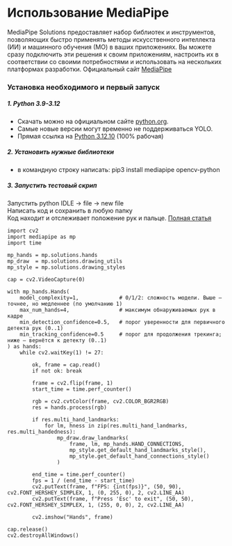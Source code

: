 # Использование MediaPipe
MediaPipe Solutions предоставляет набор библиотек и инструментов, позволяющих быстро применять методы искусственного интеллекта (ИИ) и машинного обучения (МО) в ваших приложениях. Вы можете сразу подключить эти решения к своим приложениям, настроить их в соответствии со своими потребностями и использовать на нескольких платформах разработки.
Официальный сайт [MediaPipe](https://ai.google.dev/edge/mediapipe/solutions/guide?hl=ru)  

### Установка необходимого и первый запуск
##### 1. Python 3.9-3.12
- Скачать можно на официальном сайте [python.org](https://www.python.org/downloads/windows/).  
- Самые новые версии могут временно не поддерживаться YOLO.  
- Прямая ссылка на [Python 3.12.10](https://www.python.org/ftp/python/3.12.10/python-3.12.10-amd64.exe) (100% рабочая)

##### 2. Установить нужные библиотеки
- в командную строку написать: pip3 install mediapipe opencv-python

##### 3. Запустить тестовый скрип
Запустить python IDLE -> file -> new file  
Написать код и сохранить в любую папку  
Код находит и отслеживает положение рук и пальце. [Полная статья](https://github.com/google-ai-edge/mediapipe/blob/master/docs/solutions/hands.md)

```
import cv2
import mediapipe as mp
import time

mp_hands = mp.solutions.hands
mp_draw  = mp.solutions.drawing_utils
mp_style = mp.solutions.drawing_styles

cap = cv2.VideoCapture(0)

with mp_hands.Hands(
    model_complexity=1,             # 0/1/2: сложность модели. Выше — точнее, но медленнее (по умолчанию 1)
    max_num_hands=4,                # максимум обнаруживаемых рук в кадре
    min_detection_confidence=0.5,   # порог уверенности для первичного детекта рук (0..1)
    min_tracking_confidence=0.5     # порог для продолжения трекинга; ниже — вернётся к детекту (0..1)
) as hands:
    while cv2.waitKey(1) != 27:
        
        ok, frame = cap.read()
        if not ok: break

        frame = cv2.flip(frame, 1)
        start_time = time.perf_counter()
        
        rgb = cv2.cvtColor(frame, cv2.COLOR_BGR2RGB)
        res = hands.process(rgb)

        if res.multi_hand_landmarks:
            for lm, hness in zip(res.multi_hand_landmarks, res.multi_handedness):
                mp_draw.draw_landmarks(
                    frame, lm, mp_hands.HAND_CONNECTIONS,
                    mp_style.get_default_hand_landmarks_style(),
                    mp_style.get_default_hand_connections_style()
                )
        
        end_time = time.perf_counter()
        fps = 1 / (end_time - start_time)
        cv2.putText(frame, f"FPS: {int(fps)}", (50, 90), cv2.FONT_HERSHEY_SIMPLEX, 1, (0, 255, 0), 2, cv2.LINE_AA)
        cv2.putText(frame, f"Press 'Esc' to exit", (50, 50), cv2.FONT_HERSHEY_SIMPLEX, 1, (255, 0, 0), 2, cv2.LINE_AA)

        cv2.imshow("Hands", frame)

cap.release()
cv2.destroyAllWindows()

```
